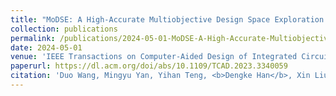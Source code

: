 ```yaml
---
title: "MoDSE: A High-Accurate Multiobjective Design Space Exploration Framework for CPU Microarchitectures"
collection: publications
permalink: /publications/2024-05-01-MoDSE-A-High-Accurate-Multiobjective-Design-Space-Exploration-Framework-for-CPU-Microarchitectures
date: 2024-05-01
venue: 'IEEE Transactions on Computer-Aided Design of Integrated Circuits and Systems (TCAD) (CCF-A)'
paperurl: https://dl.acm.org/doi/abs/10.1109/TCAD.2023.3340059
citation: 'Duo Wang, Mingyu Yan, Yihan Teng, <b>Dengke Han</b>, Xin Liu, Wenming Li, Xiaochun Ye, and Dongrui Fan. 2024. MoDSE: A High-Accurate Multiobjective Design Space Exploration Framework for CPU Microarchitectures. IEEE Transactions on Computer-Aided Design of Integrated Circuits and Systems, volume 43, no. 5 (May 2024), 1525–1537.'
---
```

